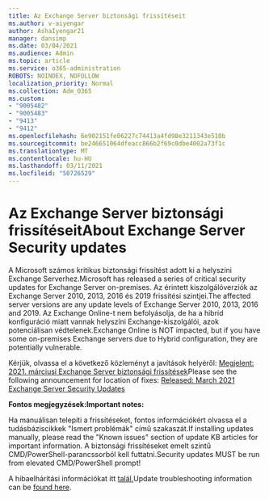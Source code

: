```yaml
---
title: Az Exchange Server biztonsági frissítéseit
ms.author: v-aiyengar
author: AshaIyengar21
manager: dansimp
ms.date: 03/04/2021
ms.audience: Admin
ms.topic: article
ms.service: o365-administration
ROBOTS: NOINDEX, NOFOLLOW
localization_priority: Normal
ms.collection: Adm_O365
ms.custom:
- "9005482"
- "9005483"
- "9413"
- "9412"
ms.openlocfilehash: 6e902151fe06227c74413a4fd98e3211343e510b
ms.sourcegitcommit: be246651064dfeacc866b2f69c0dbe4002a73f1c
ms.translationtype: MT
ms.contentlocale: hu-HU
ms.lasthandoff: 03/11/2021
ms.locfileid: "50726529"
---
```

# <a name="about-exchange-server-security-updates"></a><span data-ttu-id="31d18-102">Az Exchange Server biztonsági frissítéseit</span><span class="sxs-lookup"><span data-stu-id="31d18-102">About Exchange Server Security updates</span></span>

<span data-ttu-id="31d18-103">A Microsoft számos kritikus biztonsági frissítést adott ki a helyszíni Exchange Serverhez.</span><span class="sxs-lookup"><span data-stu-id="31d18-103">Microsoft has released a series of critical security updates for Exchange Server on-premises.</span></span> <span data-ttu-id="31d18-104">Az érintett kiszolgálóverziók az Exchange Server 2010, 2013, 2016 és 2019 frissítési szintjei.</span><span class="sxs-lookup"><span data-stu-id="31d18-104">The affected server versions are any update levels of Exchange Server 2010, 2013, 2016 and 2019.</span></span> <span data-ttu-id="31d18-105">Az Exchange Online-t nem befolyásolja, de ha a hibrid konfiguráció miatt vannak helyszíni Exchange-kiszolgálói, azok potenciálisan védtelenek.</span><span class="sxs-lookup"><span data-stu-id="31d18-105">Exchange Online is NOT impacted, but if you have some on-premises Exchange servers due to Hybrid configuration, they are potentially vulnerable.</span></span>

<span data-ttu-id="31d18-106">Kérjük, olvassa el a következő közleményt a javítások helyéről: [Megjelent: 2021. márciusi Exchange Server biztonsági frissítések](https://techcommunity.microsoft.com/t5/exchange-team-blog/released-march-2021-exchange-server-security-updates/ba-p/2175901)</span><span class="sxs-lookup"><span data-stu-id="31d18-106">Please see the following announcement for location of fixes: [Released: March 2021 Exchange Server Security Updates](https://techcommunity.microsoft.com/t5/exchange-team-blog/released-march-2021-exchange-server-security-updates/ba-p/2175901)</span></span>

<span data-ttu-id="31d18-107">**Fontos megjegyzések:**</span><span class="sxs-lookup"><span data-stu-id="31d18-107">**Important notes:**</span></span>

<span data-ttu-id="31d18-108">Ha manuálisan telepíti a frissítéseket, fontos információkért olvassa el a tudásbáziscikkek "Ismert problémák" című szakaszát.</span><span class="sxs-lookup"><span data-stu-id="31d18-108">If installing updates manually, please read the "Known issues" section of update KB articles for important information.</span></span> <span data-ttu-id="31d18-109">A biztonsági frissítéseket emelt szintű CMD/PowerShell-parancssorból kell futtatni.</span><span class="sxs-lookup"><span data-stu-id="31d18-109">Security updates MUST be run from elevated CMD/PowerShell prompt!</span></span>

<span data-ttu-id="31d18-110">A hibaelhárítási információkat itt [talál.](https://aka.ms/exupdatefaq)</span><span class="sxs-lookup"><span data-stu-id="31d18-110">Update troubleshooting information can be [found here](https://aka.ms/exupdatefaq).</span></span>
